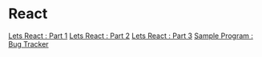 # React

[Lets React : Part 1](part1.md)
[Lets React : Part 2](part2.md)
[Lets React : Part 3](part3.md)
[Sample Program : Bug Tracker](bugTracker.html)


